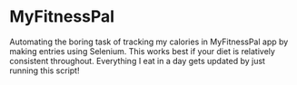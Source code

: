 # MyFitnessPal
Automating the boring task of tracking my calories in MyFitnessPal app by making entries using Selenium. This works best if your diet is relatively consistent throughout. Everything I eat in a day gets updated by just  running this script!
